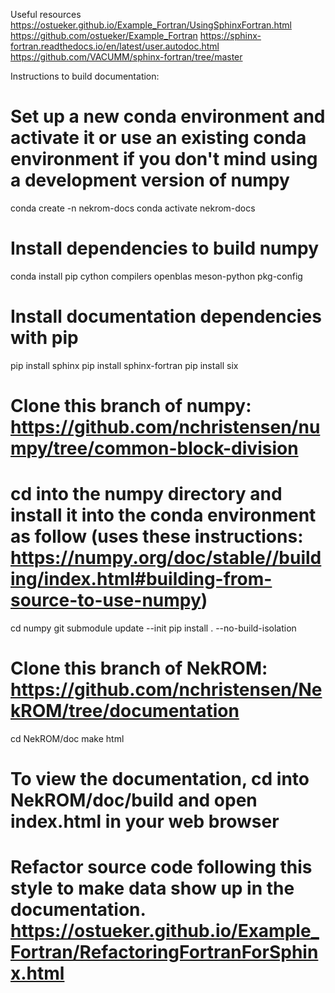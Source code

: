 Useful resources
https://ostueker.github.io/Example_Fortran/UsingSphinxFortran.html
https://github.com/ostueker/Example_Fortran
https://sphinx-fortran.readthedocs.io/en/latest/user.autodoc.html
https://github.com/VACUMM/sphinx-fortran/tree/master

Instructions to build documentation:

# Set up a new conda environment and activate it or use an existing conda environment if you don't mind using a development version of numpy
conda create -n nekrom-docs
conda activate nekrom-docs
# Install dependencies to build numpy
conda install pip cython compilers openblas meson-python pkg-config

# Install documentation dependencies with pip
pip install sphinx 
pip install sphinx-fortran 
pip install six

# Clone this branch of numpy: https://github.com/nchristensen/numpy/tree/common-block-division
# cd into the numpy directory and install it into the conda environment as follow (uses these instructions: https://numpy.org/doc/stable//building/index.html#building-from-source-to-use-numpy)
cd numpy
git submodule update --init
pip install . --no-build-isolation

# Clone this branch of NekROM: https://github.com/nchristensen/NekROM/tree/documentation
cd NekROM/doc
make html
# To view the documentation, cd into NekROM/doc/build and open index.html in your web browser
# Refactor source code following this style to make data show up in the documentation. https://ostueker.github.io/Example_Fortran/RefactoringFortranForSphinx.html
